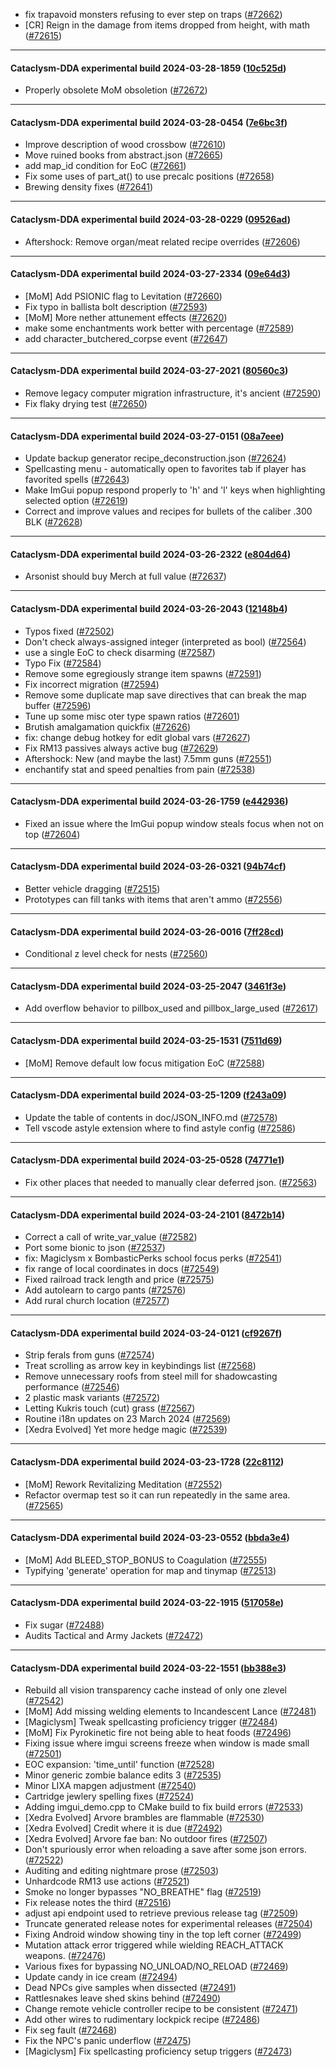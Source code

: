 * fix trapavoid monsters refusing to ever step on traps ([#72662](https://github.com/CleverRaven/Cataclysm-DDA/pull/72662))
* [CR] Reign in the damage from items dropped from height, with math ([#72615](https://github.com/CleverRaven/Cataclysm-DDA/pull/72615))

---

#### Cataclysm-DDA experimental build 2024-03-28-1859 ([10c525d](https://github.com/CleverRaven/Cataclysm-DDA/releases/tag/cdda-experimental-2024-03-28-1859))

* Properly obsolete MoM obsoletion ([#72672](https://github.com/CleverRaven/Cataclysm-DDA/pull/72672))

---

#### Cataclysm-DDA experimental build 2024-03-28-0454 ([7e6bc3f](https://github.com/CleverRaven/Cataclysm-DDA/releases/tag/cdda-experimental-2024-03-28-0454))

* Improve description of wood crossbow ([#72610](https://github.com/CleverRaven/Cataclysm-DDA/pull/72610))
* Move ruined books from abstract.json ([#72665](https://github.com/CleverRaven/Cataclysm-DDA/pull/72665))
* add map_id condition for EoC ([#72661](https://github.com/CleverRaven/Cataclysm-DDA/pull/72661))
* Fix some uses of part_at() to use precalc positions ([#72658](https://github.com/CleverRaven/Cataclysm-DDA/pull/72658))
* Brewing density fixes ([#72641](https://github.com/CleverRaven/Cataclysm-DDA/pull/72641))

---

#### Cataclysm-DDA experimental build 2024-03-28-0229 ([09526ad](https://github.com/CleverRaven/Cataclysm-DDA/releases/tag/cdda-experimental-2024-03-28-0229))

* Aftershock: Remove organ/meat related recipe overrides ([#72606](https://github.com/CleverRaven/Cataclysm-DDA/pull/72606))

---

#### Cataclysm-DDA experimental build 2024-03-27-2334 ([09e64d3](https://github.com/CleverRaven/Cataclysm-DDA/releases/tag/cdda-experimental-2024-03-27-2334))

* [MoM] Add PSIONIC flag to Levitation ([#72660](https://github.com/CleverRaven/Cataclysm-DDA/pull/72660))
* Fix typo in ballista bolt description ([#72593](https://github.com/CleverRaven/Cataclysm-DDA/pull/72593))
* [MoM] More nether attunement effects ([#72620](https://github.com/CleverRaven/Cataclysm-DDA/pull/72620))
* make some enchantments work better with percentage ([#72589](https://github.com/CleverRaven/Cataclysm-DDA/pull/72589))
* add character_butchered_corpse event ([#72647](https://github.com/CleverRaven/Cataclysm-DDA/pull/72647))

---

#### Cataclysm-DDA experimental build 2024-03-27-2021 ([80560c3](https://github.com/CleverRaven/Cataclysm-DDA/releases/tag/cdda-experimental-2024-03-27-2021))

* Remove legacy computer migration infrastructure, it's ancient ([#72590](https://github.com/CleverRaven/Cataclysm-DDA/pull/72590))
* Fix flaky drying test ([#72650](https://github.com/CleverRaven/Cataclysm-DDA/pull/72650))

---

#### Cataclysm-DDA experimental build 2024-03-27-0151 ([08a7eee](https://github.com/CleverRaven/Cataclysm-DDA/releases/tag/cdda-experimental-2024-03-27-0151))

* Update backup generator recipe_deconstruction.json ([#72624](https://github.com/CleverRaven/Cataclysm-DDA/pull/72624))
* Spellcasting menu - automatically open to favorites tab if player has favorited spells ([#72643](https://github.com/CleverRaven/Cataclysm-DDA/pull/72643))
* Make ImGui popup respond properly to 'h' and 'l' keys when highlighting selected option ([#72619](https://github.com/CleverRaven/Cataclysm-DDA/pull/72619))
* Correct and improve values and recipes for bullets of the caliber .300 BLK ([#72628](https://github.com/CleverRaven/Cataclysm-DDA/pull/72628))

---

#### Cataclysm-DDA experimental build 2024-03-26-2322 ([e804d64](https://github.com/CleverRaven/Cataclysm-DDA/releases/tag/cdda-experimental-2024-03-26-2322))

* Arsonist should buy Merch at full value ([#72637](https://github.com/CleverRaven/Cataclysm-DDA/pull/72637))

---

#### Cataclysm-DDA experimental build 2024-03-26-2043 ([12148b4](https://github.com/CleverRaven/Cataclysm-DDA/releases/tag/cdda-experimental-2024-03-26-2043))

* Typos fixed ([#72502](https://github.com/CleverRaven/Cataclysm-DDA/pull/72502))
* Don't check always-assigned integer (interpreted as bool) ([#72564](https://github.com/CleverRaven/Cataclysm-DDA/pull/72564))
* use a single EoC to check disarming ([#72587](https://github.com/CleverRaven/Cataclysm-DDA/pull/72587))
* Typo Fix ([#72584](https://github.com/CleverRaven/Cataclysm-DDA/pull/72584))
* Remove some egregiously strange item spawns ([#72591](https://github.com/CleverRaven/Cataclysm-DDA/pull/72591))
* Fix incorrect migration ([#72594](https://github.com/CleverRaven/Cataclysm-DDA/pull/72594))
* Remove some duplicate map save directives that can break the map buffer ([#72596](https://github.com/CleverRaven/Cataclysm-DDA/pull/72596))
* Tune up some misc oter type spawn ratios ([#72601](https://github.com/CleverRaven/Cataclysm-DDA/pull/72601))
* Brutish amalgamation quickfix ([#72626](https://github.com/CleverRaven/Cataclysm-DDA/pull/72626))
* fix: change debug hotkey for edit global vars ([#72627](https://github.com/CleverRaven/Cataclysm-DDA/pull/72627))
* Fix RM13 passives always active bug ([#72629](https://github.com/CleverRaven/Cataclysm-DDA/pull/72629))
* Aftershock: New (and maybe the last) 7.5mm guns ([#72551](https://github.com/CleverRaven/Cataclysm-DDA/pull/72551))
* enchantify stat and speed penalties from pain ([#72538](https://github.com/CleverRaven/Cataclysm-DDA/pull/72538))

---

#### Cataclysm-DDA experimental build 2024-03-26-1759 ([e442936](https://github.com/CleverRaven/Cataclysm-DDA/releases/tag/cdda-experimental-2024-03-26-1759))

* Fixed an issue where the ImGui popup window steals focus when not on top ([#72604](https://github.com/CleverRaven/Cataclysm-DDA/pull/72604))

---

#### Cataclysm-DDA experimental build 2024-03-26-0321 ([94b74cf](https://github.com/CleverRaven/Cataclysm-DDA/releases/tag/cdda-experimental-2024-03-26-0321))

* Better vehicle dragging ([#72515](https://github.com/CleverRaven/Cataclysm-DDA/pull/72515))
* Prototypes can fill tanks with items that aren't ammo ([#72556](https://github.com/CleverRaven/Cataclysm-DDA/pull/72556))

---

#### Cataclysm-DDA experimental build 2024-03-26-0016 ([7ff28cd](https://github.com/CleverRaven/Cataclysm-DDA/releases/tag/cdda-experimental-2024-03-26-0016))

* Conditional z level check for nests ([#72560](https://github.com/CleverRaven/Cataclysm-DDA/pull/72560))

---

#### Cataclysm-DDA experimental build 2024-03-25-2047 ([3461f3e](https://github.com/CleverRaven/Cataclysm-DDA/releases/tag/cdda-experimental-2024-03-25-2047))

* Add overflow behavior to pillbox_used and pillbox_large_used ([#72617](https://github.com/CleverRaven/Cataclysm-DDA/pull/72617))

---

#### Cataclysm-DDA experimental build 2024-03-25-1531 ([7511d69](https://github.com/CleverRaven/Cataclysm-DDA/releases/tag/cdda-experimental-2024-03-25-1531))

* [MoM] Remove default low focus mitigation EoC ([#72588](https://github.com/CleverRaven/Cataclysm-DDA/pull/72588))

---

#### Cataclysm-DDA experimental build 2024-03-25-1209 ([f243a09](https://github.com/CleverRaven/Cataclysm-DDA/releases/tag/cdda-experimental-2024-03-25-1209))

* Update the table of contents in doc/JSON_INFO.md ([#72578](https://github.com/CleverRaven/Cataclysm-DDA/pull/72578))
* Tell vscode astyle extension where to find astyle config ([#72586](https://github.com/CleverRaven/Cataclysm-DDA/pull/72586))

---

#### Cataclysm-DDA experimental build 2024-03-25-0528 ([74771e1](https://github.com/CleverRaven/Cataclysm-DDA/releases/tag/cdda-experimental-2024-03-25-0528))

* Fix other places that needed to manually clear deferred json. ([#72563](https://github.com/CleverRaven/Cataclysm-DDA/pull/72563))

---

#### Cataclysm-DDA experimental build 2024-03-24-2101 ([8472b14](https://github.com/CleverRaven/Cataclysm-DDA/releases/tag/cdda-experimental-2024-03-24-2101))

* Correct a call of write_var_value ([#72582](https://github.com/CleverRaven/Cataclysm-DDA/pull/72582))
* Port some bionic to json ([#72537](https://github.com/CleverRaven/Cataclysm-DDA/pull/72537))
* fix: Magiclysm x BombasticPerks school focus perks ([#72541](https://github.com/CleverRaven/Cataclysm-DDA/pull/72541))
* fix range of local coordinates in docs ([#72549](https://github.com/CleverRaven/Cataclysm-DDA/pull/72549))
* Fixed railroad track length and price ([#72575](https://github.com/CleverRaven/Cataclysm-DDA/pull/72575))
* Add autolearn to cargo pants ([#72576](https://github.com/CleverRaven/Cataclysm-DDA/pull/72576))
* Add rural church location ([#72577](https://github.com/CleverRaven/Cataclysm-DDA/pull/72577))

---

#### Cataclysm-DDA experimental build 2024-03-24-0121 ([cf9267f](https://github.com/CleverRaven/Cataclysm-DDA/releases/tag/cdda-experimental-2024-03-24-0121))

* Strip ferals from guns ([#72574](https://github.com/CleverRaven/Cataclysm-DDA/pull/72574))
* Treat scrolling as arrow key in keybindings list ([#72568](https://github.com/CleverRaven/Cataclysm-DDA/pull/72568))
* Remove unnecessary roofs from steel mill for shadowcasting performance ([#72546](https://github.com/CleverRaven/Cataclysm-DDA/pull/72546))
* 2 plastic mask variants ([#72572](https://github.com/CleverRaven/Cataclysm-DDA/pull/72572))
* Letting Kukris touch (cut) grass  ([#72567](https://github.com/CleverRaven/Cataclysm-DDA/pull/72567))
* Routine i18n updates on 23 March 2024 ([#72569](https://github.com/CleverRaven/Cataclysm-DDA/pull/72569))
* [Xedra Evolved] Yet more hedge magic ([#72539](https://github.com/CleverRaven/Cataclysm-DDA/pull/72539))

---

#### Cataclysm-DDA experimental build 2024-03-23-1728 ([22c8112](https://github.com/CleverRaven/Cataclysm-DDA/releases/tag/cdda-experimental-2024-03-23-1728))

* [MoM] Rework Revitalizing Meditation ([#72552](https://github.com/CleverRaven/Cataclysm-DDA/pull/72552))
* Refactor overmap test so it can run repeatedly in the same area. ([#72565](https://github.com/CleverRaven/Cataclysm-DDA/pull/72565))

---

#### Cataclysm-DDA experimental build 2024-03-23-0552 ([bbda3e4](https://github.com/CleverRaven/Cataclysm-DDA/releases/tag/cdda-experimental-2024-03-23-0552))

* [MoM] Add BLEED_STOP_BONUS to Coagulation ([#72555](https://github.com/CleverRaven/Cataclysm-DDA/pull/72555))
* Typifying 'generate' operation for map and tinymap ([#72513](https://github.com/CleverRaven/Cataclysm-DDA/pull/72513))

---

#### Cataclysm-DDA experimental build 2024-03-22-1915 ([517058e](https://github.com/CleverRaven/Cataclysm-DDA/releases/tag/cdda-experimental-2024-03-22-1915))

* Fix sugar ([#72488](https://github.com/CleverRaven/Cataclysm-DDA/pull/72488))
* Audits Tactical and Army Jackets ([#72472](https://github.com/CleverRaven/Cataclysm-DDA/pull/72472))

---

#### Cataclysm-DDA experimental build 2024-03-22-1551 ([bb388e3](https://github.com/CleverRaven/Cataclysm-DDA/releases/tag/cdda-experimental-2024-03-22-1551))

* Rebuild all vision transparency cache instead of only one zlevel ([#72542](https://github.com/CleverRaven/Cataclysm-DDA/pull/72542))
* [MoM] Add missing welding elements to Incandescent Lance ([#72481](https://github.com/CleverRaven/Cataclysm-DDA/pull/72481))
* [Magiclysm] Tweak spellcasting proficiency trigger ([#72484](https://github.com/CleverRaven/Cataclysm-DDA/pull/72484))
* [MoM] Fix Pyrokinetic fire not being able to heat foods ([#72496](https://github.com/CleverRaven/Cataclysm-DDA/pull/72496))
* Fixing issue where imgui screens freeze when window is made small ([#72501](https://github.com/CleverRaven/Cataclysm-DDA/pull/72501))
* EOC expansion: 'time_until' function ([#72528](https://github.com/CleverRaven/Cataclysm-DDA/pull/72528))
* Minor generic zombie balance edits 3 ([#72535](https://github.com/CleverRaven/Cataclysm-DDA/pull/72535))
* Minor LIXA mapgen adjustment ([#72540](https://github.com/CleverRaven/Cataclysm-DDA/pull/72540))
* Cartridge jewlery spelling fixes ([#72524](https://github.com/CleverRaven/Cataclysm-DDA/pull/72524))
* Adding imgui_demo.cpp to CMake build to fix build errors ([#72533](https://github.com/CleverRaven/Cataclysm-DDA/pull/72533))
* [Xedra Evolved] Arvore brambles are flammable ([#72530](https://github.com/CleverRaven/Cataclysm-DDA/pull/72530))
* [Xedra Evolved]  Credit where it is due ([#72492](https://github.com/CleverRaven/Cataclysm-DDA/pull/72492))
* [Xedra Evolved] Arvore fae ban: No outdoor fires ([#72507](https://github.com/CleverRaven/Cataclysm-DDA/pull/72507))
* Don't spuriously error when reloading a save after some json errors. ([#72522](https://github.com/CleverRaven/Cataclysm-DDA/pull/72522))
* Auditing and editing nightmare prose ([#72503](https://github.com/CleverRaven/Cataclysm-DDA/pull/72503))
* Unhardcode RM13 use actions ([#72521](https://github.com/CleverRaven/Cataclysm-DDA/pull/72521))
* Smoke no longer bypasses "NO_BREATHE" flag ([#72519](https://github.com/CleverRaven/Cataclysm-DDA/pull/72519))
* Fix release notes the third ([#72516](https://github.com/CleverRaven/Cataclysm-DDA/pull/72516))
* adjust api endpoint used to retrieve previous release tag ([#72509](https://github.com/CleverRaven/Cataclysm-DDA/pull/72509))
* Truncate generated release notes for experimental releases ([#72504](https://github.com/CleverRaven/Cataclysm-DDA/pull/72504))
* Fixing Android window showing tiny in the top left corner ([#72499](https://github.com/CleverRaven/Cataclysm-DDA/pull/72499))
* Mutation attack error triggered while wielding REACH_ATTACK weapons. ([#72476](https://github.com/CleverRaven/Cataclysm-DDA/pull/72476))
* Various fixes for bypassing NO_UNLOAD/NO_RELOAD ([#72469](https://github.com/CleverRaven/Cataclysm-DDA/pull/72469))
* Update candy in ice cream ([#72494](https://github.com/CleverRaven/Cataclysm-DDA/pull/72494))
* Dead NPCs give samples when dissected ([#72491](https://github.com/CleverRaven/Cataclysm-DDA/pull/72491))
* Rattlesnakes leave shed skins behind ([#72490](https://github.com/CleverRaven/Cataclysm-DDA/pull/72490))
* Change remote vehicle controller recipe to be consistent ([#72471](https://github.com/CleverRaven/Cataclysm-DDA/pull/72471))
* Add other wires to rudimentary lockpick recipe ([#72486](https://github.com/CleverRaven/Cataclysm-DDA/pull/72486))
* Fix seg fault ([#72468](https://github.com/CleverRaven/Cataclysm-DDA/pull/72468))
* Fix the NPC's panic underflow ([#72475](https://github.com/CleverRaven/Cataclysm-DDA/pull/72475))
* [Magiclysm] Fix spellcasting proficiency setup triggers ([#72473](https://github.com/CleverRaven/Cataclysm-DDA/pull/72473))
